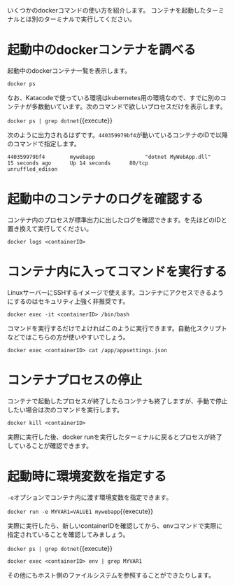 いくつかのdockerコマンドの使い方を紹介します。
コンテナを起動したターミナルとは別のターミナルで実行してください。

# 起動中のdockerコンテナを調べる

起動中のdockerコンテナ一覧を表示します。

`docker ps`

なお、Katacodeで使っている環境はkubernetes用の環境なので、すでに別のコンテナが多数動いています。次のコマンドで欲しいプロセスだけを表示します。

`docker ps | grep dotnet`{{execute}}

次のように出力されるはずです。`440359979bf4`が動いているコンテナのIDで以降のコマンドで指定します。

```
440359979bf4        mywebapp                "dotnet MyWebApp.dll"    15 seconds ago      Up 14 seconds      80/tcp              unruffled_edison
```


# 起動中のコンテナのログを確認する

コンテナ内のプロセスが標準出力に出したログを確認できます。<containerID>を先ほどのIDと置き換えて実行してください。

`docker logs <containerID>`


# コンテナ内に入ってコマンドを実行する

LinuxサーバーにSSHするイメージで使えます。コンテナにアクセスできるようにするのはセキュリティ上強く非推奨です。

`docker exec -it <containerID> /bin/bash`

コマンドを実行するだけでよければこのように実行できます。自動化スクリプトなどではこちらの方が使いやすいでしょう。

`docker exec <containerID> cat /app/appsettings.json`

# コンテナプロセスの停止

コンテナで起動したプロセスが終了したらコンテナも終了しますが、手動で停止したい場合は次のコマンドを実行します。

`docker kill <containerID>`

実際に実行した後、docker runを実行したターミナルに戻るとプロセスが終了していることが確認できます。

# 起動時に環境変数を指定する

`-e`オプションでコンテナ内に渡す環境変数を指定できます。

`docker run -e MYVAR1=VALUE1 mywebapp`{{execute}}

実際に実行したら、新しいcontainerIDを確認してから、envコマンドで実際に指定されていることを確認してみましょう。

`docker ps | grep dotnet`{{execute}}

`docker exec <containerID> env | grep MYVAR1`

その他にもホスト側のファイルシステムを参照することができたりします。